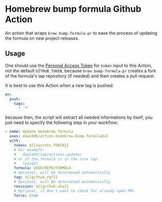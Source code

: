 # Homebrew bump formula Github Action

An action that wraps `brew bump-formula-pr` to ease the process of updating the formula on new project releases.

## Usage

One should use the [Personal Access Token](https://github.com/settings/tokens/new?scopes=public_repo) for `token` input to this Action, not the default `GITHUB_TOKEN`, because `brew bump-formula-pr` creates a fork of the formula's tap repository (if needed) and then creates a pull request.

It is best to use this Action when a new tag is pushed:

```yaml
on:
  push:
    tags:
      - '*'
```

because then, the script will extract all needed informations by itself, you just need to specify the following step in your workflow:

```yaml
- name: Update Homebrew formula
  uses: dawidd6/action-homebrew-bump-formula@v2
  with:
    token: ${{secrets.TOKEN}}
    # For example:
    #   dawidd6/tap/actions-updater
    # or if the formula is in the core tap:
    #   lazygit
    formula: USER/REPO/FORMULA
    # Optional, will be determined automatically
    tag: ${{github.ref}}
    # Optional, will be determined automatically
    revision: ${{github.sha}}
    # Optional, if don't want to check for already open PRs
    force: true
```
